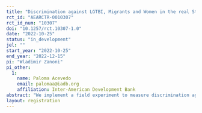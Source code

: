 ```yaml
---
title: "Discrimination against LGTBI, Migrants and Women in the real State Markets of Ecuador"
rct_id: "AEARCTR-0010307"
rct_id_num: "10307"
doi: "10.1257/rct.10307-1.0"
date: "2022-10-25"
status: "in_development"
jel: ""
start_year: "2022-10-25"
end_year: "2022-12-15"
pi: "Wladimir Zanoni"
pi_other:
  1:
    name: Paloma Acevedo
    email: palomaa@iadb.org
    affiliation: Inter-American Development Bank
abstract: "We implement a field experiment to measure discrimination against LGTBI, women, and migrants in the real state market in urban Ecuador. We hired real estate agents to evaluate online ten pairs of observationally equivalent fictitious candidates for home rentals. The candidates only differ in that one of them comes from one of those minority groups. To measure discrimination we count on three outcomes based on differences in how the real state agents treat the minority vs. the non-minority applicants in the experiment, namely: 1) the rate at which they prefer a minority applicant from a nonminority one; 2) their rating of the "fit" of each applicant for the property, and; 3)  what the agents suggest candidates should pay for their rentals. We study heterogeneity in the estimates of discrimination across characteristics of the recruiters (age, gender, experience, education, cognitive and noncognitive skills) and the applicants (family composition, age, gender). We decompose the estimates of discrimination to disentangle statistical from taste-based discrimination. We endowed the experiment with a behavioral intervention that showed the real state agents a "vignette' in the form of a pop-up message. The message told the recruiters that minorities have to overcome disadvantages to perform similarly to non-minorities. We study the effects of that behavioral intervention on the three outcomes across the three minority conditions mentioned above.    "
layout: registration
---
```


